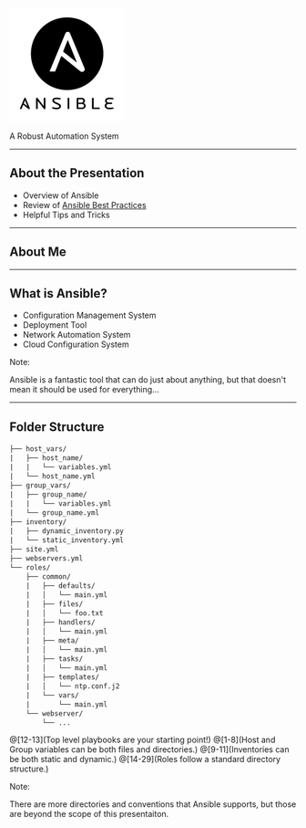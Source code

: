 ![Ansible Logo](img/ansible_logo.png)


A Robust Automation System

---
## About the Presentation
* Overview of Ansible
* Review of [Ansible Best Practices](https://docs.ansible.com/ansible/latest/user_guide/playbooks_best_practices.html#content-organization)
* Helpful Tips and Tricks

---
## About Me

---
## What is Ansible?

* Configuration Management System
* Deployment Tool
* Network Automation System
* Cloud Configuration System

Note:

Ansible is a fantastic tool that can do just about anything, but that doesn't mean it should be used for everything...

---
## Folder Structure

```text
├── host_vars/
|   ├── host_name/
|   |   └── variables.yml
|   └── host_name.yml
├── group_vars/
|   ├── group_name/
|   |   └── variables.yml
|   └── group_name.yml
├── inventory/
|   ├── dynamic_inventory.py
|   └── static_inventory.yml
├── site.yml
├── webservers.yml
└── roles/
    ├── common/
    |   ├── defaults/
    |   │   └── main.yml
    |   ├── files/
    |   │   └── foo.txt
    |   ├── handlers/
    |   │   └── main.yml
    |   ├── meta/
    |   │   └── main.yml
    |   ├── tasks/
    |   │   └── main.yml
    |   ├── templates/
    |   │   └── ntp.conf.j2
    |   └── vars/
    |       └── main.yml
    └── webserver/
        └── ...
```
@[12-13](Top level playbooks are your starting point!)
@[1-8](Host and Group variables can be both files and directories.)
@[9-11](Inventories can be both static and dynamic.)
@[14-29](Roles follow a standard directory structure.)

Note:

There are more directories and conventions that Ansible supports, but those are beyond the scope of this presentaiton.
